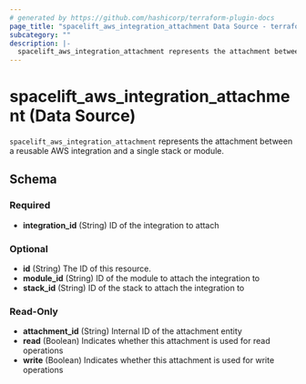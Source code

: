 ```yaml
---
# generated by https://github.com/hashicorp/terraform-plugin-docs
page_title: "spacelift_aws_integration_attachment Data Source - terraform-provider-spacelift"
subcategory: ""
description: |-
  spacelift_aws_integration_attachment represents the attachment between a reusable AWS integration and a single stack or module.
---
```


# spacelift_aws_integration_attachment (Data Source)

`spacelift_aws_integration_attachment` represents the attachment between a reusable AWS integration and a single stack or module.



<!-- schema generated by tfplugindocs -->
## Schema

### Required

- **integration_id** (String) ID of the integration to attach

### Optional

- **id** (String) The ID of this resource.
- **module_id** (String) ID of the module to attach the integration to
- **stack_id** (String) ID of the stack to attach the integration to

### Read-Only

- **attachment_id** (String) Internal ID of the attachment entity
- **read** (Boolean) Indicates whether this attachment is used for read operations
- **write** (Boolean) Indicates whether this attachment is used for write operations


